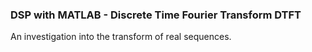 ### DSP with MATLAB - Discrete Time Fourier Transform DTFT

An investigation into the transform of real sequences.

